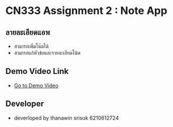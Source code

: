 # CN333 Assignment 2 : Note App

## ลายละเอียดแอพ
- สามารถเพิ่มโน๊ตได้
- สามารถแก้หัวข้อและรายละเอียดโน้ต


## Demo Video Link
- [Go to Demo Video](https://youtu.be/LJgh5ok_zN0)

## Developer
- deverloped by thanawin srisuk 6210612724
